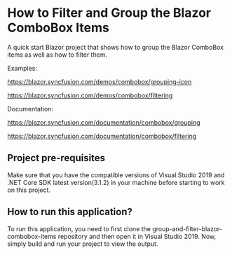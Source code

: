 # How to Filter and Group the Blazor ComboBox Items
A quick start Blazor project that shows how to group the Blazor ComboBox items as well as how to filter them.

Examples: 

https://blazor.syncfusion.com/demos/combobox/grouping-icon

https://blazor.syncfusion.com/demos/combobox/filtering  

Documentation: 
 
https://blazor.syncfusion.com/documentation/combobox/grouping

https://blazor.syncfusion.com/documentation/combobox/filtering


## Project pre-requisites
Make sure that you have the compatible versions of Visual Studio 2019 and .NET Core SDK latest version(3.1.2) in your machine before starting to work on this project.

## How to run this application?
To run this application, you need to first clone the group-and-filter-blazor-combobox-items repository and then open it in Visual Studio 2019. Now, simply build and run your project to view the output.


